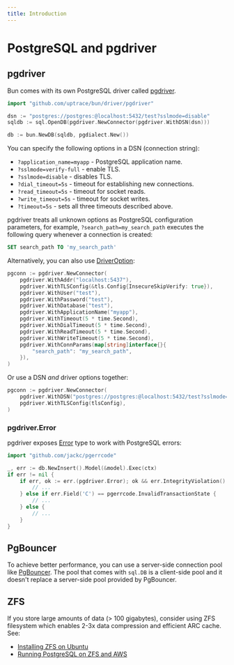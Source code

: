 ```yaml
---
title: Introduction
---
```


# PostgreSQL and pgdriver

## pgdriver

Bun comes with its own PostgreSQL driver called
[pgdriver](https://github.com/uptrace/bun/tree/master/driver/pgdriver).

```go
import "github.com/uptrace/bun/driver/pgdriver"

dsn := "postgres://postgres:@localhost:5432/test?sslmode=disable"
sqldb := sql.OpenDB(pgdriver.NewConnector(pgdriver.WithDSN(dsn)))

db := bun.NewDB(sqldb, pgdialect.New())
```

You can specify the following options in a DSN (connection string):

- `?application_name=myapp` - PostgreSQL application name.
- `?sslmode=verify-full` - enable TLS.
- `?sslmode=disable` - disables TLS.
- `?dial_timeout=5s` - timeout for establishing new connections.
- `?read_timeout=5s` - timeout for socket reads.
- `?write_timeout=5s` - timeout for socket writes.
- `?timeout=5s` - sets all three timeouts described above.

pgdriver treats all unknown options as PostgreSQL configuration parameters, for example,
`?search_path=my_search_path` executes the following query whenever a connection is created:

```sql
SET search_path TO 'my_search_path'
```

Alternatively, you can also use
[DriverOption](https://pkg.go.dev/github.com/uptrace/bun/driver/pgdriver#DriverOption):

```go
pgconn := pgdriver.NewConnector(
    pgdriver.WithAddr("localhost:5437"),
    pgdriver.WithTLSConfig(&tls.Config{InsecureSkipVerify: true}),
    pgdriver.WithUser("test"),
    pgdriver.WithPassword("test"),
    pgdriver.WithDatabase("test"),
    pgdriver.WithApplicationName("myapp"),
    pgdriver.WithTimeout(5 * time.Second),
    pgdriver.WithDialTimeout(5 * time.Second),
    pgdriver.WithReadTimeout(5 * time.Second),
    pgdriver.WithWriteTimeout(5 * time.Second),
    pgdriver.WithConnParams(map[string]interface{}{
        "search_path": "my_search_path",
    }),
)
```

Or use a DSN _and_ driver options together:

```go
pgconn := pgdriver.NewConnector(
    pgdriver.WithDSN("postgres://postgres:@localhost:5432/test?sslmode=verify-full"),
    pgdriver.WithTLSConfig(tlsConfig),
)
```

### pgdriver.Error

pgdriver exposes [Error](https://pkg.go.dev/github.com/uptrace/bun/driver/pgdriver#Error) type to
work with PostgreSQL errors:

```go
import "github.com/jackc/pgerrcode"

_, err := db.NewInsert().Model(&model).Exec(ctx)
if err != nil {
    if err, ok := err.(pgdriver.Error); ok && err.IntegrityViolation() {
        // ...
    } else if err.Field('C') == pgerrcode.InvalidTransactionState {
        // ...
    } else {
        // ...
    }
}
```

## PgBouncer

To achieve better performance, you can use a server-side connection pool like
[PgBouncer](https://www.pgbouncer.org/). The pool that comes with `sql.DB` is a client-side pool and
it doesn't replace a server-side pool provided by PgBouncer.

## ZFS

If you store large amounts of data (> 100 gigabytes), consider using ZFS filesystem which enables
2-3x data compression and efficient ARC cache. See:

- [Installing ZFS on Ubuntu](https://blog.uptrace.dev/posts/ubuntu-install-zfs/)
- [Running PostgreSQL on ZFS and AWS](tuning-zfs-aws-ebs.md)
